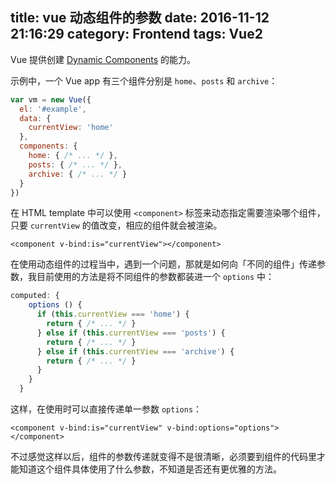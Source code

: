 title: vue 动态组件的参数
date: 2016-11-12 21:16:29
category: Frontend
tags: Vue2
---

Vue 提供创建 [Dynamic Components](https://vuejs.org/v2/guide/components.html#Dynamic-Components) 的能力。

示例中，一个 Vue app 有三个组件分别是 `home`、`posts` 和 `archive`：

```javascript
var vm = new Vue({
  el: '#example',
  data: {
    currentView: 'home'
  },
  components: {
    home: { /* ... */ },
    posts: { /* ... */ },
    archive: { /* ... */ }
  }
})
```

<!--more-->

在 HTML template 中可以使用 `<component>` 标签来动态指定需要渲染哪个组件，只要 `currentView` 的值改变，相应的组件就会被渲染。
```
<component v-bind:is="currentView"></component>
```

在使用动态组件的过程当中，遇到一个问题，那就是如何向「不同的组件」传递参数，我目前使用的方法是将不同组件的参数都装进一个 `options` 中：

```javascript
computed: {
    options () {
      if (this.currentView === 'home') {
        return { /* ... */ }
      } else if (this.currentView === 'posts') {
        return { /* ... */ }
      } else if (this.currentView === 'archive') {
        return { /* ... */ }
      }
    }
  }
```

这样，在使用时可以直接传递单一参数 `options`：

```
<component v-bind:is="currentView" v-bind:options="options"></component>
```

不过感觉这样以后，组件的参数传递就变得不是很清晰，必须要到组件的代码里才能知道这个组件具体使用了什么参数，不知道是否还有更优雅的方法。